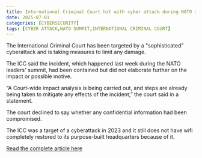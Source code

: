 ```yaml
---
title: International Criminal Court hit with cyber attack during NATO summit
date: 2025-07-01
categories: [CYBERSECURITY]
tags: [CYBER ATTACK,NATO SUMMIT,INTERNATIONAL CRIMINAL COURT]
---
```


The International Criminal Court has been targeted by a "sophisticated" cyberattack and is taking measures to limit any damage.

The ICC said the incident, which happened last week during the NATO leaders' summit, had been contained but did not elaborate further on the impact or possible motive.

“A Court-wide impact analysis is being carried out, and steps are already being taken to mitigate any effects of the incident,” the court said in a statement.

The court declined to say whether any confidential information had been compromised.

The ICC was a target of a cyberattack in 2023 and it still does not have wifi completely restored to its purpose-built headquarters because of it. 

[Read the complete article here](https://www.euronews.com/next/2025/07/01/international-criminal-court-hit-with-cyber-attack-during-nato-summit)